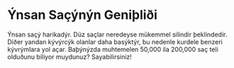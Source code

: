 # Ýnsan Saçýnýn Geniþliði

Ýnsan saçý harikadýr. Düz saçlar neredeyse mükemmel silindir þeklindedir. Diðer
yandan kývýrcýk olanlar daha basýktýr, bu nedenle kurdele benzeri kývrýmlara yol
açar. Baþýnýzda muhtemelen 50,000 ila 200,000 saç teli olduðunu biliyor
muydunuz? Sayabilirsiniz!
